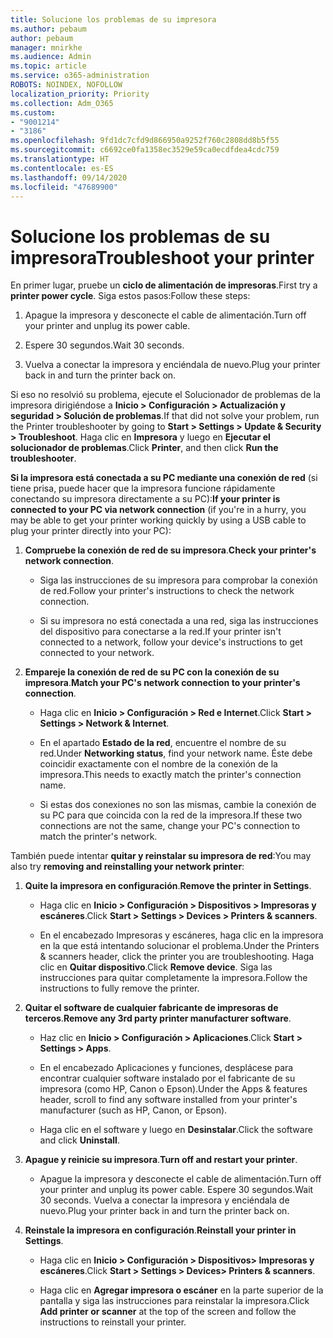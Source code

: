 ```yaml
---
title: Solucione los problemas de su impresora
ms.author: pebaum
author: pebaum
manager: mnirkhe
ms.audience: Admin
ms.topic: article
ms.service: o365-administration
ROBOTS: NOINDEX, NOFOLLOW
localization_priority: Priority
ms.collection: Adm_O365
ms.custom:
- "9001214"
- "3186"
ms.openlocfilehash: 9fd1dc7cfd9d866950a9252f760c2808dd8b5f55
ms.sourcegitcommit: c6692ce0fa1358ec3529e59ca0ecdfdea4cdc759
ms.translationtype: HT
ms.contentlocale: es-ES
ms.lasthandoff: 09/14/2020
ms.locfileid: "47689900"
---
```

# <a name="troubleshoot-your-printer"></a><span data-ttu-id="ad84f-102">Solucione los problemas de su impresora</span><span class="sxs-lookup"><span data-stu-id="ad84f-102">Troubleshoot your printer</span></span>

<span data-ttu-id="ad84f-103">En primer lugar, pruebe un **ciclo de alimentación de impresoras**.</span><span class="sxs-lookup"><span data-stu-id="ad84f-103">First try a **printer power cycle**.</span></span> <span data-ttu-id="ad84f-104">Siga estos pasos:</span><span class="sxs-lookup"><span data-stu-id="ad84f-104">Follow these steps:</span></span>

1. <span data-ttu-id="ad84f-105">Apague la impresora y desconecte el cable de alimentación.</span><span class="sxs-lookup"><span data-stu-id="ad84f-105">Turn off your printer and unplug its power cable.</span></span>

2. <span data-ttu-id="ad84f-106">Espere 30 segundos.</span><span class="sxs-lookup"><span data-stu-id="ad84f-106">Wait 30 seconds.</span></span>

3. <span data-ttu-id="ad84f-107">Vuelva a conectar la impresora y enciéndala de nuevo.</span><span class="sxs-lookup"><span data-stu-id="ad84f-107">Plug your printer back in and turn the printer back on.</span></span>

<span data-ttu-id="ad84f-108">Si eso no resolvió su problema, ejecute el Solucionador de problemas de la impresora dirigiéndose a **Inicio > Configuración > Actualización y seguridad > Solución de problemas**.</span><span class="sxs-lookup"><span data-stu-id="ad84f-108">If that did not solve your problem, run the Printer troubleshooter by going to **Start > Settings > Update & Security > Troubleshoot**.</span></span> <span data-ttu-id="ad84f-109">Haga clic en **Impresora** y luego en **Ejecutar el solucionador de problemas**.</span><span class="sxs-lookup"><span data-stu-id="ad84f-109">Click **Printer**, and then click **Run the troubleshooter**.</span></span>

<span data-ttu-id="ad84f-110">**Si la impresora está conectada a su PC mediante una conexión de red** (si tiene prisa, puede hacer que la impresora funcione rápidamente conectando su impresora directamente a su PC):</span><span class="sxs-lookup"><span data-stu-id="ad84f-110">**If your printer is connected to your PC via network connection** (if you're in a hurry, you may be able to get your printer working quickly by using a USB cable to plug your printer directly into your PC):</span></span>

1. <span data-ttu-id="ad84f-111">**Compruebe la conexión de red de su impresora**.</span><span class="sxs-lookup"><span data-stu-id="ad84f-111">**Check your printer's network connection**.</span></span>
    
    - <span data-ttu-id="ad84f-112">Siga las instrucciones de su impresora para comprobar la conexión de red.</span><span class="sxs-lookup"><span data-stu-id="ad84f-112">Follow your printer's instructions to check the network connection.</span></span>

    - <span data-ttu-id="ad84f-113">Si su impresora no está conectada a una red, siga las instrucciones del dispositivo para conectarse a la red.</span><span class="sxs-lookup"><span data-stu-id="ad84f-113">If your printer isn't connected to a network, follow your device's instructions to get connected to your network.</span></span>

2. <span data-ttu-id="ad84f-114">**Empareje la conexión de red de su PC con la conexión de su impresora**.</span><span class="sxs-lookup"><span data-stu-id="ad84f-114">**Match your PC's network connection to your printer's connection**.</span></span>

    - <span data-ttu-id="ad84f-115">Haga clic en **Inicio > Configuración > Red e Internet**.</span><span class="sxs-lookup"><span data-stu-id="ad84f-115">Click **Start > Settings > Network & Internet**.</span></span>

    - <span data-ttu-id="ad84f-116">En el apartado **Estado de la red**, encuentre el nombre de su red.</span><span class="sxs-lookup"><span data-stu-id="ad84f-116">Under **Networking status**, find your network name.</span></span> <span data-ttu-id="ad84f-117">Éste debe coincidir exactamente con el nombre de la conexión de la impresora.</span><span class="sxs-lookup"><span data-stu-id="ad84f-117">This needs to exactly match the printer's connection name.</span></span>

    - <span data-ttu-id="ad84f-118">Si estas dos conexiones no son las mismas, cambie la conexión de su PC para que coincida con la red de la impresora.</span><span class="sxs-lookup"><span data-stu-id="ad84f-118">If these two connections are not the same, change your PC's connection to match the printer's network.</span></span>

<span data-ttu-id="ad84f-119">También puede intentar **quitar y reinstalar su impresora de red**:</span><span class="sxs-lookup"><span data-stu-id="ad84f-119">You may also try **removing and reinstalling your network printer**:</span></span>

1. <span data-ttu-id="ad84f-120">**Quite la impresora en configuración**.</span><span class="sxs-lookup"><span data-stu-id="ad84f-120">**Remove the printer in Settings**.</span></span>

    - <span data-ttu-id="ad84f-121">Haga clic en **Inicio > Configuración > Dispositivos > Impresoras y escáneres**.</span><span class="sxs-lookup"><span data-stu-id="ad84f-121">Click **Start > Settings > Devices > Printers & scanners**.</span></span>

    - <span data-ttu-id="ad84f-122">En el encabezado Impresoras y escáneres, haga clic en la impresora en la que está intentando solucionar el problema.</span><span class="sxs-lookup"><span data-stu-id="ad84f-122">Under the Printers & scanners header, click the printer you are troubleshooting.</span></span> <span data-ttu-id="ad84f-123">Haga clic en **Quitar dispositivo**.</span><span class="sxs-lookup"><span data-stu-id="ad84f-123">Click **Remove device**.</span></span> <span data-ttu-id="ad84f-124">Siga las instrucciones para quitar completamente la impresora.</span><span class="sxs-lookup"><span data-stu-id="ad84f-124">Follow the instructions to fully remove the printer.</span></span>

2. <span data-ttu-id="ad84f-125">**Quitar el software de cualquier fabricante de impresoras de terceros**.</span><span class="sxs-lookup"><span data-stu-id="ad84f-125">**Remove any 3rd party printer manufacturer software**.</span></span>

    - <span data-ttu-id="ad84f-126">Haz clic en **Inicio > Configuración > Aplicaciones**.</span><span class="sxs-lookup"><span data-stu-id="ad84f-126">Click **Start > Settings > Apps**.</span></span>

    - <span data-ttu-id="ad84f-127">En el encabezado Aplicaciones y funciones, desplácese para encontrar cualquier software instalado por el fabricante de su impresora (como HP, Canon o Epson).</span><span class="sxs-lookup"><span data-stu-id="ad84f-127">Under the Apps & features header, scroll to find any software installed from your printer's manufacturer (such as HP, Canon, or Epson).</span></span>

    - <span data-ttu-id="ad84f-128">Haga clic en el software y luego en **Desinstalar**.</span><span class="sxs-lookup"><span data-stu-id="ad84f-128">Click the software and click **Uninstall**.</span></span>

3. <span data-ttu-id="ad84f-129">**Apague y reinicie su impresora**.</span><span class="sxs-lookup"><span data-stu-id="ad84f-129">**Turn off and restart your printer**.</span></span>

    - <span data-ttu-id="ad84f-130">Apague la impresora y desconecte el cable de alimentación.</span><span class="sxs-lookup"><span data-stu-id="ad84f-130">Turn off your printer and unplug its power cable.</span></span> <span data-ttu-id="ad84f-131">Espere 30 segundos.</span><span class="sxs-lookup"><span data-stu-id="ad84f-131">Wait 30 seconds.</span></span> <span data-ttu-id="ad84f-132">Vuelva a conectar la impresora y enciéndala de nuevo.</span><span class="sxs-lookup"><span data-stu-id="ad84f-132">Plug your printer back in and turn the printer back on.</span></span>

4. <span data-ttu-id="ad84f-133">**Reinstale la impresora en configuración**.</span><span class="sxs-lookup"><span data-stu-id="ad84f-133">**Reinstall your printer in Settings**.</span></span>

    - <span data-ttu-id="ad84f-134">Haga clic en **Inicio > Configuración > Dispositivos> Impresoras y escáneres**.</span><span class="sxs-lookup"><span data-stu-id="ad84f-134">Click **Start > Settings > Devices> Printers & scanners**.</span></span>
 
    - <span data-ttu-id="ad84f-135">Haga clic en **Agregar impresora o escáner** en la parte superior de la pantalla y siga las instrucciones para reinstalar la impresora.</span><span class="sxs-lookup"><span data-stu-id="ad84f-135">Click **Add printer or scanner** at the top of the screen and follow the instructions to reinstall your printer.</span></span>
